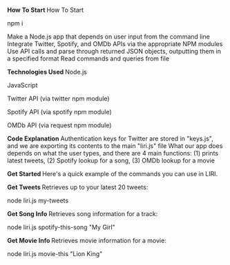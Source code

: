 <strong> How To Start </strong>
How To Start 

npm i 


Make a Node.js app that depends on user input from the command line
Integrate Twitter, Spotify, and OMDb APIs via the appropriate NPM modules
Use API calls and parse through returned JSON objects, outputting them in a specified format
Read commands and queries from file

<strong>Technologies Used </strong>
Node.js

JavaScript

Twitter API (via twitter npm module)

Spotify API (via spotify npm module)

OMDb API (via request npm module)

<strong> Code Explanation </strong> 
Authentication keys for Twitter are stored in "keys.js", and we are exporting its contents to the main "liri.js" file
What our app does depends on what the user types, and there are 4 main functions: (1) prints latest tweets, (2) Spotify lookup for a song, (3) OMDb lookup for a movie

<strong> Get Started </strong> 
Here's a quick example of the commands you can use in LIRI.

<strong> Get Tweets </strong> 
Retrieves up to your latest 20 tweets:

node liri.js my-tweets

<strong> Get Song Info </strong> 
Retrieves song information for a track:

node liri.js spotify-this-song "My Girl"

<strong> Get Movie Info </strong> 
Retrieves movie information for a movie:

node liri.js movie-this "Lion King"
